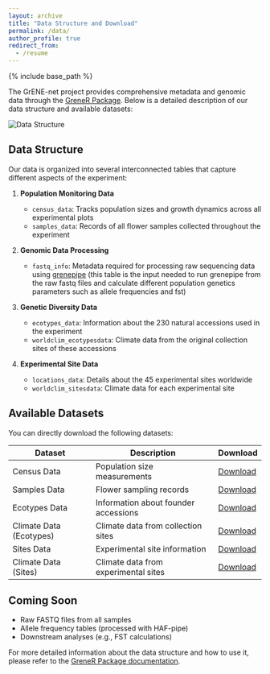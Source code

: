 ```yaml
---
layout: archive
title: "Data Structure and Download"
permalink: /data/
author_profile: true
redirect_from:
  - /resume
---
```


{% include base_path %}

The GrENE-net project provides comprehensive metadata and genomic data through the [GreneR Package](https://github.com/moiexpositoalonsolab/grene). Below is a detailed description of our data structure and available datasets:

![Data Structure](../images/metadata_erd.png)

## Data Structure

Our data is organized into several interconnected tables that capture different aspects of the experiment:

1. **Population Monitoring Data**
   - `census_data`: Tracks population sizes and growth dynamics across all experimental plots
   - `samples_data`: Records of all flower samples collected throughout the experiment

2. **Genomic Data Processing**
   - `fastq_info`: Metadata required for processing raw sequencing data using [grenepipe](https://github.com/moiexpositoalonsolab/grenepipe) (this table is the input needed to run grenepipe from the raw fastq files and calculate different population genetics parameters such as allele frequencies and fst)

3. **Genetic Diversity Data**
   - `ecotypes_data`: Information about the 230 natural accessions used in the experiment
   - `worldclim_ecotypesdata`: Climate data from the original collection sites of these accessions

4. **Experimental Site Data**
   - `locations_data`: Details about the 45 experimental sites worldwide
   - `worldclim_sitesdata`: Climate data for each experimental site

## Available Datasets

You can directly download the following datasets:

| Dataset | Description | Download |
|---------|-------------|----------|
| Census Data | Population size measurements | [Download](https://raw.githubusercontent.com/moiexpositoalonsolab/grene/master/data/census.tsv) |
| Samples Data | Flower sampling records | [Download](https://raw.githubusercontent.com/moiexpositoalonsolab/grene/master/data/records.tsv) |
| Ecotypes Data | Information about founder accessions | [Download](https://raw.githubusercontent.com/moiexpositoalonsolab/grene/master/data/ecotypes.tsv) |
| Climate Data (Ecotypes) | Climate data from collection sites | [Download](https://raw.githubusercontent.com/moiexpositoalonsolab/grene/master/data/ecotypes.clim.tsv) |
| Sites Data | Experimental site information | [Download](https://github.com/moiexpositoalonsolab/grene/blob/master/data/sitesinfo.rda) |
| Climate Data (Sites) | Climate data from experimental sites | [Download](https://raw.githubusercontent.com/moiexpositoalonsolab/grene/master/data/sites.clim.tsv) |

## Coming Soon
- Raw FASTQ files from all samples
- Allele frequency tables (processed with HAF-pipe)
- Downstream analyses (e.g., FST calculations)

For more detailed information about the data structure and how to use it, please refer to the [GreneR Package documentation](https://github.com/moiexpositoalonsolab/grene).


